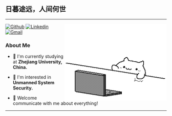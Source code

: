 ## 日暮途远，人间何世

---

<img src="/cat.gif" alt="GIF" align="right" width="320" height="240" />

[![Github](https://img.shields.io/badge/-GitHub-000?style=flat&logo=Github&logoColor=white)](https://github.com/Jackey-Marine)
[![Linkedin](https://img.shields.io/badge/-Linkedin-blue?style=flat&logo=Linkedin&logoColor=white)](https://www.linkedin.com/in/%E5%90%AF%E8%BF%AA-%E9%92%9F-jackeyzhong/)
[![Gmail](https://img.shields.io/badge/-jackeyzhong7@gmail.com.com-c14438?style=flat&logo=Gmail&logoColor=white)](mailto:jackeyzhong7@gmail.com)

### About Me

- 🔭 I'm currently studying at **Zhejiang University, China.**

- 🌱 I'm interested in **Unmanned System Security.**

- 🤝 Welcome communicate with me about everything!

---
